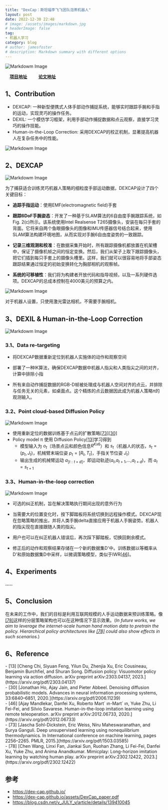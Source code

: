 ```yaml
---
title: "DexCap：斯坦福李飞飞团队泡茶机器人"
layout: post
date: 2022-12-30 22:48
# image: /assets/images/markdown.jpg
# headerImage: false
tag:
- 机器人学习
category: blog
# author: jamesfoster
# description: Markdown summary with different options
---
```


<!-- ![Markdowm Image](/assets\DexCap\image_7.png) -->
![Markdowm Image](https://raw.githubusercontent.com/yang-yang-o-o/yang-yang-o-o.github.io/main/assets\DexCap\image_7.png)

&emsp;[**项目地址**](https://dex-cap.github.io/) &emsp;&emsp; [**论文地址**](https://dex-cap.github.io/assets/DexCap_paper.pdf)

## 1、Contribution

- DEXCAP: 一种新型便携式人体手部动作捕捉系统，能够实时跟踪手腕和手指的运动，实现灵巧的操作任务。
- DEXIL: 一个模仿学习框架，利用手部动作捕捉数据和点云观察，直接学习灵巧的操作技能。
- Human-in-the-Loop Correction: 采用DEXCAP的校正机制，显著提高机器人在复杂任务中的性能。

<!-- ![Markdowm Image](/assets\DexCap\image_1.png) -->
![Markdowm Image](https://raw.githubusercontent.com/yang-yang-o-o/yang-yang-o-o.github.io/main/assets\DexCap\image_1.png)

## 2、DEXCAP

<!-- ![Markdowm Image](/assets\DexCap\image_3.png) -->
![Markdowm Image](https://raw.githubusercontent.com/yang-yang-o-o/yang-yang-o-o.github.io/main/assets\DexCap\image_3.png)

为了捕获适合训练灵巧机器人策略的细粒度手部运动数据，DEXCAP设计了四个关键目标：

- **追踪手指运动**：使用EMF(electromagnetic field)手套

- **跟踪6DoF手腕姿态**：开发了一种基于SLAM算法的6自由度手腕跟踪系统，如Fig. 2(c)所示。该系统使用Intel Realsense T265摄像头，安装在每只手套的背面。它将来自两个鱼眼摄像头的图像和IMU传感器信号结合起来，使用SLAM算法构建环境地图，从而实现对手腕6自由度姿势的一致跟踪。

- **记录三维观测和校准**：在数据采集开始时，所有跟踪摄像机都放置在机架槽中，保证了摄像机帧之间的恒定变换。然后，我们从架子上取下跟踪摄像头，把它们插到每只手套上的摄像头槽里。这样，我们就可以很容易地将手部姿态跟踪结果通过恒定的初始变换转化为胸部相机的观察帧。

- **系统的可移植性**：我们将为构建者开放代码和指导视频，以及一系列硬件选项。DEXCAP的总成本控制在4000美元的预算之内。

<!-- ![Markdowm Image](/assets\DexCap\image_4.png) -->
![Markdowm Image](https://raw.githubusercontent.com/yang-yang-o-o/yang-yang-o-o.github.io/main/assets\DexCap\image_4.png)

对于机器人设置，只使用激光雷达相机，不需要手腕相机。

## 3、DEXIL & Human-in-the-Loop Correction

<!-- ![Markdowm Image](/assets\DexCap\image_2.png) -->
![Markdowm Image](https://raw.githubusercontent.com/yang-yang-o-o/yang-yang-o-o.github.io/main/assets\DexCap\image_2.png)

### 3.1、Data re-targeting

- 将DEXCAP数据重新定位到机器人实施体的动作和观察空间

- 部署了一种IK算法，确保DEXCAP数据中机器人指尖和人类指尖之间的对齐，计算中排除小指

- 所有来自动作捕捉数据的RGB-D帧被处理成与机器人空间对齐的点云，并排除与任务无关的元素，如桌面点。这个精炼的点云数据因此成为机器人策略π的观测输入。

### 3.2、Point cloud-based Diffusion Policy

<!-- ![Markdowm Image](/assets\DexCap\image_5.png) -->
![Markdowm Image](https://raw.githubusercontent.com/yang-yang-o-o/yang-yang-o-o.github.io/main/assets\DexCap\image_5.png)

- 使用重新定位的数据训练基于点云的扩散策略[[73]](#73)[[30]](#30)
- Policy model π 使用 Diffusion Policy[[13]](#13)学习得到
    - 模型输入为 $o_t$（场景点云和颜色信息$R^{Kx6}$）和 $s_t$（机器人的状态，$s_t=(p_t,J_t)$，机械臂末端位姿 $p_t=[R_t,T_t]$，手指关节位姿 $J_t$）  
    - 输出生成的机械臂运动 $a_{[t:t+d]}$，即运动轨迹($a_t$,$a_{t+1}$,...,$a_{t+d}$)，而 $a_t=s_{t+1}$

### 3.3、Human-in-the-loop correction

<!-- ![Markdowm Image](/assets\DexCap\image_6.png) -->
![Markdowm Image](https://raw.githubusercontent.com/yang-yang-o-o/yang-yang-o-o.github.io/main/assets\DexCap\image_6.png)

- 可选的纠正机制，旨在解决策略执行期间出现的意外行为

- 当需要大的位置变化时，按下脚踏板将系统切换到远程操作模式。DEXCAP现在忽略策略的推出，并将人类手腕delta直接应用于机器人手腕姿势。机器人的指尖现在直接跟随人类的指尖。

- 用户也可以在纠正机器人错误后，再次踩下脚踏板，切换回剩余模式。

- 修正后的动作和观察结果存储在一个新的数据集D'中。训练数据以等概率从D'和原始数据集D中采样，以微调策略模型，类似于IWR[[46]](#46)。

## 4、Experiments

**.....**

## 5、Conclusion

在未来的工作中，我们的目标是利用互联网规模的人手运动数据来预训练策略。像[[78]](#78)这样的分层策略架构也可以在这种情况下显示效果。(_In future works, we
aim to leverage the internet-scale human hand motion data to
pretrain the policy. Hierarchical policy architectures like [[78]](#78) could also show effects in such scenarios._)

## 6、Reference

<div id="13"></div>
- [13] [Cheng Chi, Siyuan Feng, Yilun Du, Zhenjia Xu, Eric Cousineau, Benjamin Burchfiel, and Shuran Song. Diffusion policy: Visuomotor policy learning via action diffusion. arXiv preprint arXiv:2303.04137, 2023.](https://arxiv.org/pdf/2303.04137)

<div id="30"></div>
- [30] [Jonathan Ho, Ajay Jain, and Pieter Abbeel. Denoising diffusion probabilistic models. Advances in neural information processing systems, 33:6840–6851, 2020.](https://arxiv.org/pdf/2006.11239)

<div id="46"></div>
- [46] [Ajay Mandlekar, Danfei Xu, Roberto Mart´ ın-Mart´ ın, Yuke Zhu, Li Fei-Fei, and Silvio Savarese. Human-in-the-loop imitation learning using remote teleoperation. arXiv preprint arXiv:2012.06733, 2020.](https://arxiv.org/pdf/2012.06733)

<div id="73"></div>
- [73] [Jascha Sohl-Dickstein, Eric Weiss, Niru Maheswaranathan, and Surya Ganguli. Deep unsupervised learning using nonequilibrium thermodynamics. In International conference on machine learning, pages 2256–2265. PMLR, 2015.](https://arxiv.org/pdf/1503.03585)

<div id="78"></div>
- [78] [Chen Wang, Linxi Fan, Jiankai Sun, Ruohan Zhang, Li Fei-Fei, Danfei Xu, Yuke Zhu, and Anima Anandkumar. Mimicplay: Long-horizon imitation learning by watching human play. arXiv preprint arXiv:2302.12422, 2023.](https://arxiv.org/pdf/2302.12422)

## 参考

- https://dex-cap.github.io/
- https://dex-cap.github.io/assets/DexCap_paper.pdf
- https://blog.csdn.net/v_JULY_v/article/details/139410045
